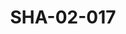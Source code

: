 ---
pid: SHA-02-017
title: SHA-02-017
language: 'en '
collection: Sharhabil Ahmed
original_label: 
rights: Sharhabil Ahmed
location_of_original: Sharhabil Ahmed
photographer_or_studio: 
scanned_from: photograph 12.2 by 16.4
_date: '1962'
location: Ethiopia, Addis Ababa
description: Band and others at Sudanese Embassy or house of ambassador
additional_notes: 
permission_display: 'yes'
on_server: 'no'
on_website: 'no'
permalink: "/archive/en/sha-02-017.html"
layout: photo-page
---